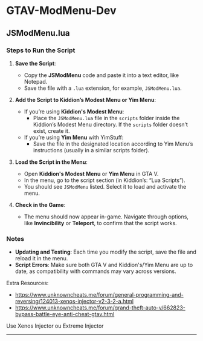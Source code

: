 # GTAV-ModMenu-Dev

## JSModMenu.lua

### Steps to Run the Script

1. **Save the Script**:
   - Copy the **JSModMenu** code and paste it into a text editor, like Notepad.
   - Save the file with a `.lua` extension, for example, `JSModMenu.lua`.

2. **Add the Script to Kiddion’s Modest Menu or Yim Menu**:
   - If you’re using **Kiddion's Modest Menu**:
     - Place the `JSModMenu.lua` file in the `scripts` folder inside the Kiddion’s Modest Menu directory. If the `scripts` folder doesn’t exist, create it.
   - If you’re using **Yim Menu** with YimStuff:
     - Save the file in the designated location according to Yim Menu’s instructions (usually in a similar scripts folder).

3. **Load the Script in the Menu**:
   - Open **Kiddion's Modest Menu** or **Yim Menu** in GTA V.
   - In the menu, go to the script section (in Kiddion’s: “Lua Scripts”).
   - You should see `JSModMenu` listed. Select it to load and activate the menu.

4. **Check in the Game**:
   - The menu should now appear in-game. Navigate through options, like **Invincibility** or **Teleport**, to confirm that the script works.

### Notes

- **Updating and Testing**: Each time you modify the script, save the file and reload it in the menu.
- **Script Errors**: Make sure both GTA V and Kiddion's/Yim Menu are up to date, as compatibility with commands may vary across versions.

Extra Resources:
- https://www.unknowncheats.me/forum/general-programming-and-reversing/124013-xenos-injector-v2-3-2-a.html
- https://www.unknowncheats.me/forum/grand-theft-auto-v/662823-bypass-battle-eye-anti-cheat-gtav.html

Use Xenos Injector ou Extreme Injector

-------------
